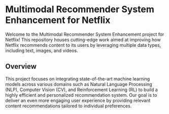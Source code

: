 # Multimodal Recommender System Enhancement for Netflix

Welcome to the Multimodal Recommender System Enhancement project for Netflix! This repository houses cutting-edge work aimed at improving how Netflix recommends content to its users by leveraging multiple data types, including text, images, and videos.

## Overview

This project focuses on integrating state-of-the-art machine learning models across various domains such as Natural Language Processing (NLP), Computer Vision (CV), and Reinforcement Learning (RL) to build a highly efficient and personalized recommendation system. Our goal is to deliver an even more engaging user experience by providing relevant content recommendations tailored to individual preferences.
